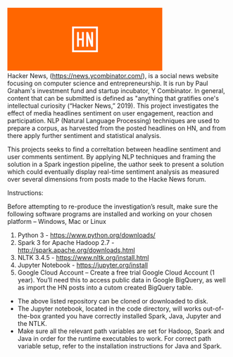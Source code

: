 ﻿﻿![](images/hn_logo.png)﻿  
Hacker News, (https://news.ycombinator.com/), is a social news website focusing on computer science and entrepreneurship. It is run by Paul Graham's investment fund and startup incubator, Y Combinator. In general, content that can be submitted is defined as "anything that gratifies one's intellectual curiosity (“Hacker News,” 2019). 
This project investigates the effect of media headlines sentiment on user engagement, reaction and participation. NLP (Natural Language Processing) techniques are used to prepare a corpus, as harvested from the posted headlines on HN, and from there apply further sentiment and statistical analysis. 

This projects seeks to find a correltation between headline sentiment and user comments sentiment. By applying NLP techniques and framing the solution in a Spark ingestion pipeline, the uathor seek to present a solution which could eventually display real-time sentiment analysis as measured over several dimensions from posts made to the Hacke News forum.

Instructions:

Before attempting to re-produce the investigation’s result, make sure the following software programs are installed and working on your chosen platform – Windows, Mac or Linux
1)	Python 3 - https://www.python.org/downloads/
2)	Spark 3 for Apache Hadoop 2.7 - http://spark.apache.org/downloads.html
3)	NLTK 3.4.5 - https://www.nltk.org/install.html
4)	Jupyter Notebook - https://jupyter.org/install
5)	Google Cloud Account – Create a free trial Google Cloud Account (1 year). You’ll need this to access public data in Google BigQuery, as well as import the HN posts into a cutom created BigQuery table.

-	The above listed repository can be cloned or downloaded to disk. 
-	The Jupyter notebook, located in the code directory, will works out-of-the-box granted you have correctly installed Spark, Java, Jupyter and the NTLK.
-	Make sure all the relevant path variables are set for Hadoop, Spark and Java in order for the runtime executables to work. For correct path variable setup, refer to the installation instructions for Java and Spark.
